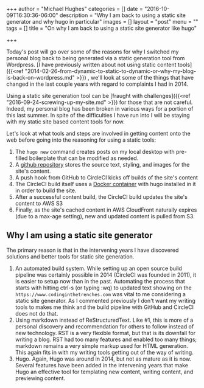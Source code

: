+++
author = "Michael Hughes"
categories = []
date = "2016-10-09T16:30:36-06:00"
description = "Why I am back to using a static site generator and why hugo in particular"
images = []
layout = "post"
menu = ""
tags = []
title = "On why I am back to using a static site generator like hugo"

+++

Today's post will go over some of the reasons for why I switched my personal blog back to being generated via
a static generation tool from Wordpress. [I have previously written about not using static content tools]({{<ref "2014-02-26-from-dynamic-to-static-to-dynamic-or-why-my-blog-is-back-on-wordpress.md" >}})
, we'll look at some of the things that have changed in the last couple years with regard to complaints I had in 2014.

<!--more-->

Using a static site generation tool can be [fraught with challenges]({{<ref "2016-09-24-screwing-up-my-site.md" >}}) for those that are not careful. Indeed, my 
personal blog has been broken in various ways for a portion of this last summer. In spite of the difficulties I have run into I will be staying with my static
 site based content tools for now.

Let's look at what tools and steps are involved in getting content onto the web before going into the reasoning for using a static tools:

1. The `hugo new` command creates posts on my local desktop with pre-filled boilerplate that can be modified as needed.
2. A [github repository][1] stores the source text, styling, and images for the site's content.
3. A push hook from GitHub to CircleCI kicks off builds of the site's content
4. The CircleCI build itself uses a [Docker container][2] with hugo installed in it in order to build the site.
5. After a successful content build, the CircleCI build updates the site's content to AWS S3
6. Finally, as the site's cached content in AWS CloudFront naturally expires (due to a max-age setting), new and updated content is pulled from S3.

## Why I am using a static site generator

The primary reason is that in the intervening years I have discovered solutions and better tools for static site generation. 

1. An automated build system. While setting up an open source build pipeline was certainly possible in 2014 (CircleCI was
   founded in 2011), it is easier to setup now than in the past. Automating the process that starts with hitting ctrl-s (or typing
   :wq) to updated text showing on the `https://www.codinginthetrenches.com` was vital to me considering a static site generator. As I
   commented previously I don't want my writing tools to makes me think and the build pipeline with GitHub and CircleCI does not do that.
2. Using markdown instead of ReStructuredText. Like #1, this is more of a personal discovery and recommendation for others to follow instead
   of new technology. RST is a very flexible format, but that is its downfall for writing a blog. RST had too many features and enabled too
   many things; markdown remains a very simple markup used for HTML generation. This again fits in with my writing tools getting out of the
   way of writing.
3. Hugo. Again, Hugo was around in 2014, but not as mature as it is now. Several features have been added in the intervening years that make Hugo
   an effective tool for templating new content, writing content, and previewing content.

[1]: https://github.com/msh9/codinginthetrenches.com "GitHub codinginthetrenches.com"
[2]: https://hub.docker.com/r/msh9/hugo-builder/ "Hugo Builder"